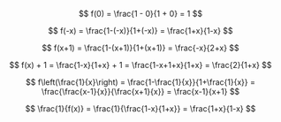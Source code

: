 $$ f(0) = \frac{1 - 0}{1 + 0} = 1 $$

$$ f(-x) = \frac{1-(-x)}{1+(-x)} = \frac{1+x}{1-x} $$

$$ f(x+1) = \frac{1-(x+1)}{1+(x+1)} = \frac{-x}{2+x} $$

$$ f(x) + 1 = \frac{1-x}{1+x} + 1 = \frac{1-x+1+x}{1+x} = \frac{2}{1+x} $$

$$ f\left(\frac{1}{x}\right) = \frac{1-\frac{1}{x}}{1+\frac{1}{x}} = \frac{\frac{x-1}{x}}{\frac{x+1}{x}} = \frac{x-1}{x+1} $$

$$ \frac{1}{f(x)} = \frac{1}{\frac{1-x}{1+x}} = \frac{1+x}{1-x} $$